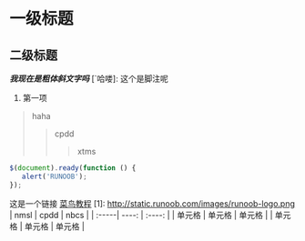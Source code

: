 
# 一级标题

## 二级标题

***我现在是粗体斜文字吗***
[`哈喽]: 这个是脚注呢
1. 第一项
 >haha
 >>cpdd
 >>>xtms
 ```javascript
$(document).ready(function () {
    alert('RUNOOB');
});
```
这是一个链接 [菜鸟教程](https://www.runoob.com)
[1]: http://static.runoob.com/images/runoob-logo.png
| nmsl | cpdd | nbcs |
| :-----| ----: | :----: |
| 单元格 | 单元格 | 单元格 |
| 单元格 | 单元格 | 单元格 |
